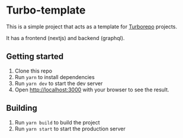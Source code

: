 # Turbo-template

This is a simple project that acts as a template for [Turborepo](https://turbo.build/) projects.

It has a frontend (nextjs) and backend (graphql).

## Getting started

1. Clone this repo
2. Run `yarn` to install dependencies
3. Run `yarn dev` to start the dev server
4. Open [http://localhost:3000](http://localhost:3000) with your browser to see the result.

## Building

1. Run `yarn build` to build the project
2. Run `yarn start` to start the production server
